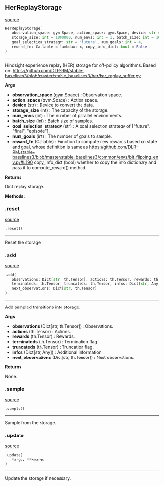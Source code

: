 #


## HerReplayStorage
[source](https://github.com/RLE-Foundation/rllte/blob/main/rllte/xploit/storage/her_replay_storage.py/#L37)
```python 
HerReplayStorage(
   observation_space: gym.Space, action_space: gym.Space, device: str = 'cpu',
   storage_size: int = 1000000, num_envs: int = 1, batch_size: int = 1024,
   goal_selection_strategy: str = 'future', num_goals: int = 4,
   reward_fn: Callable = lambdax: x, copy_info_dict: bool = False
)
```


---
Hindsight experience replay (HER) storage for off-policy algorithms.
Based on: https://github.com/DLR-RM/stable-baselines3/blob/master/stable_baselines3/her/her_replay_buffer.py


**Args**

* **observation_space** (gym.Space) : Observation space.
* **action_space** (gym.Space) : Action space.
* **device** (str) : Device to convert the data.
* **storage_size** (int) : The capacity of the storage.
* **num_envs** (int) : The number of parallel environments.
* **batch_size** (int) : Batch size of samples.
* **goal_selection_strategy** (str) : A goal selection strategy of ["future", "final", "episode"].
* **num_goals** (int) : The number of goals to sample.
* **reward_fn** (Callable) : Function to compute new rewards based on state and goal, whose definition is
    same as https://github.com/DLR-RM/stable-baselines3/blob/master/stable_baselines3/common/envs/bit_flipping_env.py#L190
copy_info_dict (bool) whether to copy the info dictionary and pass it to compute_reward() method.


**Returns**

Dict replay storage.


**Methods:**


### .reset
[source](https://github.com/RLE-Foundation/rllte/blob/main/rllte/xploit/storage/her_replay_storage.py/#L94)
```python
.reset()
```

---
Reset the storage.

### .add
[source](https://github.com/RLE-Foundation/rllte/blob/main/rllte/xploit/storage/her_replay_storage.py/#L101)
```python
.add(
   observations: Dict[str, th.Tensor], actions: th.Tensor, rewards: th.Tensor,
   terminateds: th.Tensor, truncateds: th.Tensor, infos: Dict[str, Any],
   next_observations: Dict[str, th.Tensor]
)
```

---
Add sampled transitions into storage.


**Args**

* **observations** (Dict[str, th.Tensor]) : Observations.
* **actions** (th.Tensor) : Actions.
* **rewards** (th.Tensor) : Rewards.
* **terminateds** (th.Tensor) : Termination flag.
* **truncateds** (th.Tensor) : Truncation flag.
* **infos** (Dict[str, Any]) : Additional information.
* **next_observations** (Dict[str, th.Tensor]) : Next observations.


**Returns**

None.

### .sample
[source](https://github.com/RLE-Foundation/rllte/blob/main/rllte/xploit/storage/her_replay_storage.py/#L166)
```python
.sample()
```

---
Sample from the storage.

### .update
[source](https://github.com/RLE-Foundation/rllte/blob/main/rllte/xploit/storage/her_replay_storage.py/#L335)
```python
.update(
   *args, **kwargs
)
```

---
Update the storage if necessary.
